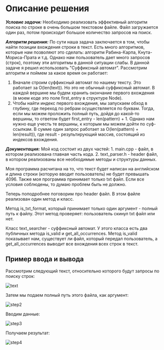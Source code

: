 # Описание решения

***Условие задачи:*** Необходимо реализовать эффективный алгоритм поиска по строке в очень большом текстовом файле. Файл загружается один раз, потом происходит большое количество запросов на поиск.

***Алгоритм решения:*** По сути наша задача заключается в том, чтобы найти позиции вхождения строки в текст. Есть много алгоритмов, которые нам позволяют это сделать: алгоритм Рабина-Карпа, Кнута-Мориса-Прата и т.д. Однако нам пользователь дает много запросов (строк), поэтому эти алгоритмы в данной ситуации слабы. В данной задаче я решил использовать "Суффиксный автомат". Рассмотрим алгоритм и поймем за какое время он работает:
1. Вначале строим суффиксный автомат по нашему тексту. Это работает за O(len(text)). Но это не обычный суффиксный автомат. В каждой вершине мы будем хранить окончание первого вхождения (в моем коде это поле first_entry в структуре Node).
2. Чтобы найти индекс первого вхождения, мы запускаем обход в глубину, где переход по ребрам осуществляется по буквам. Тогда, если мы можем проложить полный путь, дойдя до какой-то вершины, то ответом будет first_entry - len(pattern) + 1. Однако нам нужно еще учесть те вершины, к которым мы можем дойти по суф-ссылкам. В сумме один запрос работает за O(len(pattern) + len(result)), где result - результирующий массив, состоящий из индексов вхождения.

***Документация:*** 
Мой код состоит из двух частей:
      1. main.cpp - файл, в котором реализована главная часть кода.
      2. text_parser.h - header файл, в котором реализованы все необходимые методы и структуры данных.

Моя программа расчитана на то, что текст будет написан на английском и длина строки (которую вводит пользователь) не будет превышать 4096. Также моя программа принимает только txt файл. Если все условия соблюдены, то думаю проблем быть не должно.

Теперь поподробнее поговорим про header файл. В этом файле реализован один метод и класс. 

Метод is_txt_format, который принимает только один аргумент - полный путь к файлу. Этот метод проверяет: пользователь скинул txt файл или нет.

Класс text_searcher - суффиксный автомат. У этого класса есть два публичных метода is_valid и get_all_occurrences. Метод is_valid показывает нам, существует ли файл, который передал пользователь, а get_all_occurrences выводит все вхождения всех строк в текст.

## Пример ввода и вывода
Рассмотрим следующий текст, относительно которого будут запросы по поиску строк:

![text](https://user-images.githubusercontent.com/65976385/161101135-2908df9f-93de-4e2e-b4c9-3d21cb7d937f.jpg)

Затем мы подаем полный путь этого файла, как аргумент:

![step2](https://user-images.githubusercontent.com/65976385/161101883-69ad4ff7-da2f-449d-8b67-ea883f5acb34.jpg)

Вводим данные:

![step3](https://user-images.githubusercontent.com/65976385/161102978-0693a98a-5215-454e-8a80-9dd1c2212fad.jpg)

Получаем результат:

![step4](https://user-images.githubusercontent.com/65976385/161103317-37eeb05e-5e9d-45bd-ae28-7937f6a81af2.jpg)
